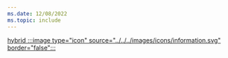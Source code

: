 ```yaml
---
ms.date: 12/08/2022
ms.topic: include
---
```


[hybrid :::image type="icon" source="../../../images/icons/information.svg" border="false":::](../hello-how-it-works-technology.md#hybrid-deployment "For organizations using Active Directory identities synchronized to Azure AD. Device management is usually done via Group Policy or Intune/MDM")